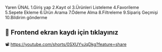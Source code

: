 Yaren ÜNAL
1.Giriş yap
2.Kayıt ol
3.Ürünleri Listeleme 
4.Favorileme 
5.Sepete Ekleme 
6.Ürün Arama 
7.Ödeme Alma 
8.Filtreleme 
9.Sipariş Geçmişi 
10.Bildirim gönderme 

## 🎥 Frontend ekran kaydı için tıklayınız

📽️ https://youtube.com/shorts/0SXUYvJqDkg?feature=share
